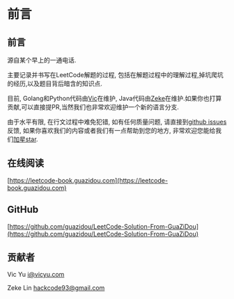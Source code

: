 # 前言

## 前言

源自某个早上的一通电话.

主要记录并书写在LeetCode解题的过程, 包括在解题过程中的理解过程,掉坑爬坑的经历,以及题目背后暗含的知识点.

目前, Golang和Python代码由[Vic](https://github.com/vic020)在维护, Java代码由[Zeke](https://github.com/zeke93)在维护.如果你也打算贡献,可以直接提PR,当然我们也非常欢迎维护一个新的语言分支.

由于水平有限, 在行文过程中难免犯错, 如有任何质量问题, 请直接到[github issues](https://github.com/guazidou/LeetCode-Solution-From-GuaZiDou/issues)反馈, 如果你喜欢我们的内容或者我们有一点帮助到您的地方, 非常欢迎您能给我们[加星star](https://github.com/guazidou/LeetCode-Solution-From-GuaZiDou).

## 在线阅读

[https://leetcode-book.guazidou.com](https://leetcode-book.guazidou.com)

## GitHub

[https://github.com/guazidou/LeetCode-Solution-From-GuaZiDou](https://github.com/guazidou/LeetCode-Solution-From-GuaZiDou)

## 贡献者

Vic Yu [i@vicyu.com](https://github.com/guazidou/leetcode-solution-from-guazidou/tree/df233676e1537b6971a945f3a5fec265f930fe3c/i@vicyu.com)

Zeke Lin [hackcode93@gmail.com](mailto:hackcode93@gmail.com)

